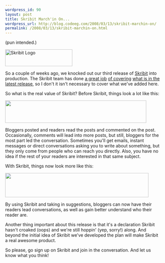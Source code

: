 ```yaml
--- 
wordpress_id: 90
layout: post
title: Skribit March'in On...
wordpress_url: http://blog.codeeg.com/2008/03/13/skribit-marchin-on/
permalink: /2008/03/13/skribit-marchin-on.html
---
```

(pun intended.)

<a href="http://skribit.com"><img class="aligncenter size-full wp-image-103" src="/images/wp/logo_small1.png" alt="Skribit Logo" width="216" height="54" /></a>

So a couple of weeks ago, we knocked out our third release of <a title="Blog Suggestions" href="http://skribit.com">Skribit</a> into production.  The Skribit team has done <a title="Skribit in Public Beta" href="http://skribit.com/blog/2008/03/09/skribit-in-public-beta/">a great job</a> <a title="Skribit In Open Beta" href="http://blog.weatherby.net/2008/03/skribit-in-open.html">of covering</a> <a title="skribit reloaded" href="http://rkischuk.wordpress.com/2008/03/03/skribit-reloaded/">what is in the latest release</a>, so I don't it isn't necessary to cover what we've added here.

So what is the real value of Skribit?  Before Skribit, things look a lot like this:

<img class="aligncenter size-full wp-image-104" src="/images/wp/before-skribit.png" alt="" width="454" height="72" />

Bloggers posted and readers read the posts and commented on the post.  Occasionally, comments will lead into more posts, but still, bloggers for the most part led the conversation.  Sometimes you'll get emails, instant messages or direct conversations asking you to write about something, but they only come from people who can reach you directly.  Also, you have no idea if the rest of your readers are interested in that same subject.

With Skribit, things now look more like this:

<img class="aligncenter size-full wp-image-105" src="/images/wp/after-skribit.png" alt="" width="461" height="78" />

By using Skribit and taking in suggestions, bloggers can now have their readers lead conversations, as well as gain better understand who their reader are.

Another thing important about this release is that it's a declaration Skribit hasn't croaked (oops) and we're still hoppin' (yep, sorry!) along.  And beyond the initial idea of Skribit we've developed the plan will make Skribit a real awesome product.

So please, go sign up on Skribit and join in the conversation.  And let us know what you think!
